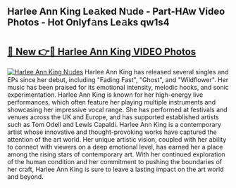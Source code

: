 ## Harlee Ann King Le𝚊ked N𝚞de - Part-HAw Video Photos - Hot Onlyf𝚊ns Le𝚊ks qw1s4

# <h2><a href="http://ab59085.deff.icu/?id=Harlee+Ann+King">🔗 New 👉🔴 Harlee Ann King VIDEO Photos</a></h2>

[![Harlee Ann King N𝚞des](https://i.imgur.com/rIISA9y.gif)](http://ab59085.deff.icu/?id=Harlee+Ann+King)
Harlee Ann King has released several singles and EPs since her debut, including "Fading Fast", "Ghost", and "Wildflower". Her music has been praised for its emotional intensity, melodic hooks, and sonic experimentation. Harlee Ann King is known for her high-energy live performances, which often feature her playing multiple instruments and showcasing her impressive vocal range. She has performed at festivals and venues across the UK and Europe, and has supported established artists such as Tom Odell and Lewis Capaldi. Harlee Ann King is a contemporary artist whose innovative and thought-provoking works have captured the attention of the art world. Her unique artistic vision, coupled with her ability to connect with viewers on a deep emotional level, has earned her a place among the rising stars of contemporary art. With her continued exploration of the human condition and her commitment to pushing the boundaries of her craft, Harlee Ann King is sure to leave a lasting impact on the art world and beyond.
